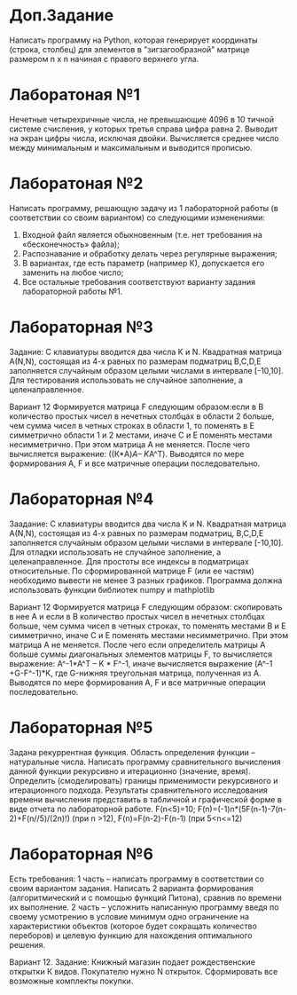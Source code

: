 # Доп.Задание
Написать программу на Python, которая генерирует координаты (строка, столбец) для элементов в "зигзагообразной" матрице
размером n x n начиная с правого верхнего угла.
# Лаборатоная №1
Нечетные четырехричные числа, не превышающие 4096 в 10 тичной системе счисления, у которых третья справа цифра равна 2.
Выводит на экран цифры числа, исключая двойки. Вычисляется среднее число между минимальным и максимальным и выводится прописью.
# Лаборатоная №2
Написать программу, решающую задачу из 1 лабораторной работы (в соответствии со своим вариантом) со следующими изменениями:
1.	Входной файл является обыкновенным (т.е. нет требования на «бесконечность» файла);
2.	Распознавание и обработку делать  через регулярные выражения;
3.	В вариантах, где есть параметр (например К), допускается его заменить на любое число;
4.	Все остальные требования соответствуют варианту задания лабораторной работы №1.
# Лабораторная №3
Задание:
С клавиатуры вводится два числа K и N. Квадратная матрица А(N,N), состоящая из 4-х равных по размерам подматриц B,C,D,E 
заполняется случайным образом целыми числами в интервале [-10,10]. Для тестирования использовать не случайное заполнение,
а целенаправленное.

Вариант 12
Формируется матрица F следующим образом:если в В количество простых чисел в нечетных столбцах в области 2 больше,
чем сумма чисел в четных строках в области 1, то поменять в Е симметрично области 1 и 2 местами, иначе С и Е поменять
местами несимметрично. При этом матрица А не меняется. После чего вычисляется выражение: ((К*A)*А– K*A^T).
Выводятся по мере формирования А, F и все матричные операции последовательно.
# Лабораторная №4
Заадание:
С клавиатуры вводится два числа K и N. Квадратная матрица А(N,N), состоящая из 4-х равных по размерам подматриц, B,C,D,E
заполняется случайным образом целыми числами в интервале [-10,10]. Для отладки использовать не случайное заполнение,
а целенаправленное.
Для простоты все индексы в подматрицах относительные.
По сформированной матрице F (или ее частям) необходимо вывести не менее 3 разных графиков.
Программа должна использовать функции библиотек numpy  и mathplotlib

Вариант 12
Формируется матрица F следующим образом: скопировать в нее А и если в В количество простых чисел в нечетных столбцах больше,
чем сумма чисел в четных строках, то поменять местами В и Е симметрично, иначе С и Е поменять местами несимметрично.
При этом матрица А не меняется. После чего если определитель матрицы А больше суммы диагональных элементов матрицы F,
то вычисляется выражение: A^-1*A^T – K * F^-1, иначе вычисляется выражение (A^-1 +G-F^-1)*K, где G-нижняя треугольная матрица, полученная из А.
Выводятся по мере формирования А, F и все матричные операции последовательно.
# Лабораторная №5
Задана рекуррентная функция. Область определения функции – натуральные числа. Написать программу сравнительного
вычисления данной функции рекурсивно и итерационно (значение, время). Определить (смоделировать) границы применимости
рекурсивного и итерационного подхода. Результаты сравнительного исследования времени вычисления представить в табличной
и графической форме в виде отчета по лабораторной работе. F(n<5)=10; F(n)=(-1)n*(5F(n-1)-7(n-2)+F(n//5)/(2n)!) (при n >12), F(n)=F(n-2)-F(n-1) (при 5<n<=12)
# Лабораторная №6
Есть требования:
1 часть – написать программу в соответствии со своим вариантом задания.
Написать 2 варианта формирования (алгоритмический и с помощью функций Питона), сравнив по времени их выполнение.
2 часть – усложнить написанную программу введя по своему усмотрению в условие минимум одно ограничение на характеристики
объектов (которое будет сокращать количество переборов) и целевую функцию для нахождения оптимального решения.

Вариант 12. Задание: Книжный магазин подает рождественские открытки К видов. Покупателю нужно N открыток. Сформировать
все возможные комплекты покупки.
